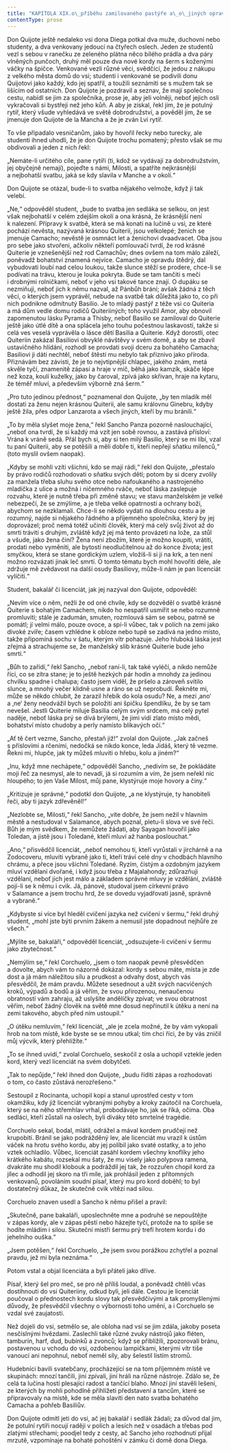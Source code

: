 ```yaml
---
title: "KAPITOLA XIX.o\_příběhu zamilovaného pastýře a\_o\_jiných opravdu pěkných příhodách."
contentType: prose
---
```


  

Don Quijote ještě nedaleko vsi dona Diega potkal dva muže, duchovní nebo studenty, a dva venkovany jedoucí na čtyřech oslech. Jeden ze studentů vezl s sebou v ranečku ze zeleného plátna něco bílého prádla a dva páry vlněných punčoch, druhý měl pouze dva nové kordy na šerm s koženými váčky na špičce. Venkované vezli různé věci, svědčící, že jedou z nákupu z velkého města domů do vsi; studenti i venkované se podivili donu Quijotovi jako každý, kdo jej spatřil, a toužili seznámiti se s mužem tak se lišícím od ostatních. Don Quijote je pozdravil a seznav, že mají společnou cestu, nabídl se jim za společníka, prose je, aby jeli volněji, neboť jejich osli vykračovali si bystřeji než jeho kůň. A aby je získal, řekl jim, že je potulný rytíř, který všude vyhledává ve světě dobrodružství, a pověděl jim, že se jmenuje don Quijote de la Mancha a že je zván Lví rytíř.

To vše připadalo vesničanům, jako by hovořil řecky nebo turecky, ale studenti ihned uhodli, že je don Quijote trochu pomatený; přesto však se mu obdivovali a jeden z nich řekl:

„Nemáte-li určitého cíle, pane rytíři (ti, kdož se vydávají za dobrodružstvím, jej obyčejně nemají), pojeďte s námi, Milosti, a spatříte nejkrásnější a nejbohatší svatbu, jaká se kdy slavila v Manche a v okolí.“

Don Quijote se otázal, bude-li to svatba nějakého velmože, když ji tak velebí.

„Ne,“ odpověděl student, „bude to svatba jen sedláka se selkou, on jest však nejbohatší v celém zdejším okolí a ona krásná, že krásnější není k nalezení. Přípravy k svatbě, která se má konati na lučině u vsi, ze které pochází nevěsta, nazývaná krásnou Quiterií, jsou velkolepé; ženich se jmenuje Camacho; nevěstě je osmnáct let a ženichovi dvaadvacet. Oba jsou pro sebe jako stvořeni, ačkoliv někteří pomlouvači tvrdí, že rod krásné Quiterie je vznešenější než rod Camachův; dnes ovšem na tom málo záleží, poněvadž bohatství znamená nejvíce. Camacho je opravdu štědrý, dal vybudovati loubí nad celou loukou, takže slunce stěží se prodere, chce-li se podívati na trávu, kterou je louka pokryta. Bude se tam tančiti s meči i drobnými rolničkami, neboť v jeho vsi takové tance znají. O dupáku se nezmiňuji, neboť jich k němu nazval, až Pánbůh brání; avšak žádná z těch věcí, o kterých jsem vyprávěl, nebude na svatbě tak důležitá jako to, co při nich podnikne odmítnutý Basilio. Je to mladý pastýř z téže vsi co Quiteria a má dům vedle domu rodičů Quiteriiných; toho využil Amor, aby obnovil zapomenutou lásku Pyrama a Thisby, neboť Basilio se zamiloval do Quiterie ještě jako útlé dítě a ona splácela jeho touhu počestnou laskavostí, takže si celá ves veselá vyprávěla o lásce dětí Basilia a Quiterie. Když dorostli, otec Quiteriin zakázal Basiliovi obvyklé návštěvy v svém domě, a aby se zbavil ustavičného hlídání, rozhodl se provdati svoji dceru za bohatého Camacha; Basiliovi ji dáti nechtěl, neboť štěstí mu nebylo tak příznivo jako příroda. Přiznávám bez závisti, že je to nejvtipnější chlapec, jakého znám, metá skvěle tyčí, znamenitě zápasí a hraje v míč, běhá jako kamzík, skáče lépe než koza, koulí kuželky, jako by čaroval, zpívá jako skřivan, hraje na kytaru, že téměř mluví, a především výborně zná šerm.“

„Pro tuto jedinou přednost,“ poznamenal don Quijote, „by ten mladík měl dostati za ženu nejen krásnou Quiterii, ale samu královnu Ginebru, kdyby ještě žila, přes odpor Lanzarota a všech jiných, kteří by mu bránili.“

„To by měla slyšet moje žena,“ řekl Sancho Panza pozorně naslouchající, „neboť ona tvrdí, že si každý má vzít jen sobě rovnou, a zastává přísloví: Vrána k vráně sedá. Přál bych si, aby si ten milý Basilio, který se mi líbí, vzal tu paní Quiterii, aby se potěšili a měli dobře ti, kteří nepřejí sňatku milenců,“ (toto myslil ovšem naopak).

„Kdyby se mohli vzíti všichni, kdo se mají rádi,“ řekl don Quijote, „přestalo by právo rodičů rozhodovati o sňatku svých dětí; potom by si dcery zvolily za manžela třeba sluhu svého otce nebo nafoukaného a nastrojeného mladíčka z ulice a možná i ničemného rváče, neboť láska zaslepuje rozvahu, které je nutně třeba při změně stavu; ve stavu manželském je velké nebezpečí, že se zmýlíme, a je třeba velké opatrnosti a ochrany boží, abychom se nezklamali. Chce-li se někdo vydati na dlouhou cestu a je rozumný, najde si nějakého řádného a příjemného společníka, který by jej doprovázel; proč nemá totéž učiniti člověk, který má celý svůj život až do smrti tráviti s druhým, zvláště když jej má tento provázeti na lože, za stůl a všude, jako žena činí? Žena není zbožím, které je možno koupiti, vrátiti, prodati nebo vyměniti, ale bytostí neodlučitelnou až do konce života; jest smyčkou, která se stane gordickým uzlem, vložíš-li si ji na krk, a ten není možno rozvázati jinak leč smrtí. O tomto tématu bych mohl hovořiti déle, ale zdržuje mě zvědavost na další osudy Basiliovy, může-li nám je pan licenciát vylíčiti.“

Student, bakalář či licenciát, jak jej nazýval don Quijote, odpověděl:

„Nevím více o něm, nežli že od oné chvíle, kdy se dozvěděl o svatbě krásné Quiterie s bohatým Camachem, nikdo ho nespatřil usmířit se nebo rozumně promluviti; stále je zadumán, smuten, rozmlouvá sám se sebou, patrně se pomátl; jí velmi málo, pouze ovoce, a spí-li vůbec, tak v polích na zemi jako divoké zvíře; časem vzhlédne k obloze nebo tupě se zadívá na jedno místo, takže připomíná sochu v šatu, kterým vítr pohazuje. Jeho hluboká láska jest zřejmá a strachujeme se, že manželský slib krásné Quiterie bude jeho smrtí.“

„Bůh to zařídí,“ řekl Sancho, „neboť raní-li, tak také vyléčí, a nikdo nemůže říci, co se zítra stane; je to ještě hezkých pár hodin a mnohdy za jedinou chvilku spadne i chalupa; často jsem viděl, že pršelo a zároveň svítilo slunce, a mnohý večer klidně usne a ráno se už neprobudí. Řekněte mi, může se někdo chlubit, že zarazil hřebík do kola osudu? Ne, a mezi ‚ano‘ a ‚ne‘ ženy neodvážil bych se položiti ani špičku špendlíku, že by se tam nevešel. Jestli Quiterie miluje Basilia celým svým srdcem, má celý pytel naděje, neboť láska prý se dívá brýlemi, že jimi vidí zlato místo mědi, bohatství místo chudoby a perly namísto blikavých očí.“

„Ať tě čert vezme, Sancho, přestaň již!“ zvolal don Quijote. „Jak začneš s příslovími a rčeními, nedočká se nikdo konce, leda Jidáš, který tě vezme. Řekni mi, hlupče, jak ty můžeš mluviti o hřebu, kolu a jiném?“

„Inu, když mne nechápete,“ odpověděl Sancho, „nedivím se, že pokládáte moji řeč za nesmysl, ale to nevadí, já si rozumím a vím, že jsem neřekl nic hloupého; to jen Vaše Milost, můj pane, klystýruje moje hovory a činy.“

„Kritizuje je správné,“ podotkl don Quijote, „a ne klystýruje, ty hanobiteli řeči, aby ti jazyk zdřevěněl!“

„Nezlobte se, Milosti,“ řekl Sancho, „víte dobře, že jsem nežil v hlavním městě a nestudoval v Salamance, abych poznal, pletu-li slova ve své řeči. Bůh je mým svědkem, že nemůžete žádati, aby Sayagan hovořil jako Toledan, a jistě jsou i Toledané, kteří mluví až hanba poslouchat.“

„Ano,“ přisvědčil licenciát, „neboť nemohou ti, kteří vyrůstali v jirchárně a na Zodocoveru, mluviti vybraně jako ti, kteří tráví celé dny v chodbách hlavního chrámu, a přece jsou všichni Toledané. Ryzím, čistým a ozdobným jazykem mluví vzdělaní dvořané, i když jsou třeba z Majalahondy; zdůrazňuji vzdělaní, neboť jich jest málo a základem správné mluvy je vzdělání, zvláště pojí-li se k němu i cvik. Já, pánové, studoval jsem církevní právo v Salamance a jsem trochu hrd, že se dovedu vyjadřovati jasně, správně a vybraně.“

„Kdybyste si více byl hleděl cvičení jazyka než cvičení v šermu,“ řekl druhý student, „mohl jste býti prvním žákem a nemusil jste dopadnout nejhůře ze všech.“

„Mýlíte se, bakaláři,“ odpověděl licenciát, „odsuzujete-li cvičení v šermu jako zbytečnost.“

„Nemýlím se,“ řekl Corchuelo, „jsem o tom naopak pevně přesvědčen a dovolte, abych vám to názorně dokázal: kordy s sebou máte, místa je zde dost a já mám náležitou sílu a prudkost a odvahy dost, abych vás přesvědčil, že mám pravdu. Můžete sesednout a užít svých nacvičených kroků, výpadů a bodů a já věřím, že svou přirozenou, nenaučenou obratností vám zahraju, až uslyšíte andělíčky zpívat; ve svou obratnost věřím, neboť žádný člověk na světě mne dosud nepřinutil k útěku a není na zemi takového, abych před ním ustoupil.“

„O útěku nemluvím,“ řekl licenciát, „ale je zcela možné, že by vám vykopali hrob na tom místě, kde byste se se mnou utkal; tím chci říci, že by vás zničil můj výcvik, který přehlížíte.“

„To se ihned uvidí,“ zvolal Corchuelo, seskočil z osla a uchopil vztekle jeden kord, který vezl licenciát na svém dobytčeti.

„Tak to nepůjde,“ řekl ihned don Quijote, „budu říditi zápas a rozhodovati o tom, co často zůstává nerozřešeno.“

Sestoupil z Rocinanta, uchopil kopí a stanul uprostřed cesty v tom okamžiku, kdy již licenciát vybranými pohyby a kroky za­útočil na Corchuela, který se na něho střemhlav vrhal, probodávaje ho, jak se říká, očima. Oba sedláci, kteří zůstali na oslech, byli diváky této smrtelné tragédie.

Corchuelo sekal, bodal, mlátil, odrážel a mával kordem prudčeji než krupobití. Bránil se jako podrážděný lev, ale licenciát mu vrazil k ústům váček na hrotu svého kordu, aby jej políbil jako svaté ostatky, a to jeho vztek ochladilo. Vůbec, licenciát zasáhl kordem všechny knoflíky jeho krátkého kabátu, rozsekal mu šaty, že mu visely jako polypova ramena, dvakráte mu shodil klobouk a podráždil jej tak, že rozzuřen chopil kord za jílec a odhodil jej skoro na tři míle, jak prohlásil jeden z přítomných venkovanů, povoláním soudní písař, který mu pro kord doběhl; to byl dostatečný důkaz, že skutečně cvik vítězí nad silou.

Corchuelo znaven usedl a Sancho k němu přišel a pravil:

„Skutečně, pane bakaláři, uposlechněte mne a podruhé se nepouštějte v zápas kordy, ale v zápas pěstí nebo házejte tyčí, protože na to spíše se hodíte mládím i silou. Skuteční mistři šermu prý trefí hrotem kordu i do jehelního ouška.“

„Jsem potěšen,“ řekl Corchuelo, „že jsem svou porážkou zchytřel a poznal pravdu, jež mi byla neznáma.“

Potom vstal a objal licenciáta a byli přáteli jako dříve.

Písař, který šel pro meč, se pro ně příliš loudal, a poněvadž chtěli včas dostihnouti do vsi Quiteriiny, odkud byli, jeli dále. Cestou je licenciát poučoval o přednostech kordu slovy tak přesvědčivými a tak promyšlenými důvody, že přesvědčil všechny o výbornosti toho umění, a i Corchuelo se vzdal své zaujatosti.

Než dojeli do vsi, setmělo se, ale obloha nad vsí se jim zdála, jakoby poseta nesčíslnými hvězdami. Zaslechli také různé zvuky nástrojů jako fléten, tamburín, harf, dud, bubínků a zvonců; když se přiblížili, zpozorovali bránu, postavenou u vchodu do vsi, ozdobenou lampičkami, kterými vítr tiše vanoucí ani nepohnul, neboť neměl síly, aby šelestil listím stromů.

Hudebníci bavili svatebčany, procházející se na tom příjemném místě ve skupinách: mnozí tančili, jiní zpívali, jiní hráli na různé nástroje. Zdálo se, že celá ta lučina hostí plesající radost a tančící blaho. Mnozí jiní stavěli lešení, ze kterých by mohli pohodlně přihlížeti představení a tancům, které se připravovaly na místě, kde se měla slaviti den nato svatba bohatého Camacha a pohřeb Basiliův.

Don Quijote odmítl jeti do vsi, ač jej bakalář i sedlák žádali; za důvod dal jim, že potulní rytíři nocují raději v polích a lesích než v osadách a třebas pod zlatými střechami; poodjel tedy z cesty, ač Sancho jeho rozhodnutí přijal mrzutě, vzpomínaje na bohaté pohoštění v zámku či domě dona Diega.
